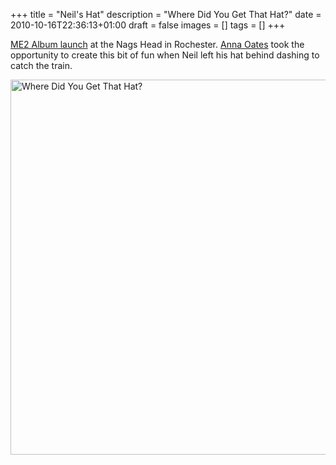 +++
title = "Neil's Hat"
description = "Where Did You Get That Hat?"
date = 2010-10-16T22:36:13+01:00
draft = false
images = []
tags = []
+++

[ME2 Album launch](https://www.bongotwisty.blog/me2/) at the Nags Head in Rochester. [Anna Oates](http://www.flickr.com/photos/annushka_74/ "Anna Oates : Flickr") took the opportunity to create this bit of fun when Neil left his hat behind dashing to catch the train.

<a data-flickr-embed="true" data-header="true" data-footer="true" href="https://www.flickr.com/photos/annushka_74/albums/72157625051297571" title="Where Did You Get That Hat?"><img src="https://live.staticflickr.com/4128/5086916016_481989bcbf_c.jpg" width="800" height="600" alt="Where Did You Get That Hat?"/></a><script async src="//embedr.flickr.com/assets/client-code.js" charset="utf-8"></script>